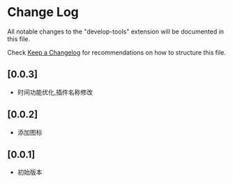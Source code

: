 # Change Log

All notable changes to the "develop-tools" extension will be documented in this file.

Check [Keep a Changelog](http://keepachangelog.com/) for recommendations on how to structure this file.

## [0.0.3]

- 时间功能优化,插件名称修改

## [0.0.2]

- 添加图标

## [0.0.1]

- 初始版本
